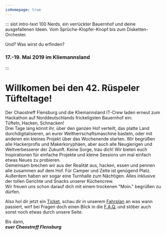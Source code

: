 ```yaml
---
isHomepage: true
---
```


::: slot intro-text
100 Nerds, ein verrückter Bauernhof und deine ausgefallenen Ideen. Vom Sprüche-Klopfer-Knopf bis zum Disketten-Orchester.   
   
Und? Was wirst du erfinden?
### 17.-19. Mai 2019 im Kliemannsland
:::


# Willkomen bei den 42. Rüspeler Tüfteltage!

Der Chaostreff Flensburg und die Kliemannsland IT-Crew laden erneut zum Hackathon auf Norddeutschlands frickeligsten Bauernhof ein:  
Tüfteln, Hacken, Schnacken!   
Drei Tage lang könnt ihr, über den ganzen Hof verteilt, das platte Land durchdigitalisieren, an eurer Weltherrschaftsmaschine basteln, oder mit anderen ein kleines Projekt über das Wochenende starten. Wir begrüßen alle Hackerprofis und Makerkoryphäen, aber auch alle Neugierigen und Weltverbesserer der Zukunft. Keine Sorge, trau dich! Wir bieten euch Inspirationen für einfache Projekte und kleine Sessions um mal einfach etwas Neues zu probieren.   
Gemeinsam brechen wir aus der Realität aus, hacken, essen und pennen alle zusammen auf dem Hof. Für Camper und Zelte ist genügend Platz. Außerdem haben wir sogar eine Turnhalle zum Nächtigen. Alles inklusive der tollen Gerichte und Snacks unserer Küchencrew.   
Wir freuen uns schon darauf dich mit einem trockenen "Moin." begrüßen zu dürfen.   
   
Also hol dir jetzt ein [Ticket](/tickets.html), schau dir in unserem [Fahrplan](/fahrplan.html) an was wann passiert, wirf bei Fragen doch einen Blick in die [F.A.Q.](/faq.html) und stöber auch sonst noch etwas durch unsere Seite.   
   
Bis dann,   
***euer Chaostreff Flensburg***
